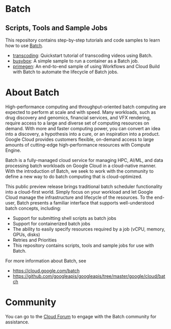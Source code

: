 # Batch

## Scripts, Tools and Sample Jobs

This repository contains step-by-step tutorials and code samples to learn how to use [Batch](https://cloud.google.com/batch).

- [transcoding](transcoding): Quickstart tutorial of transcoding videos using Batch.
- [busybox](busybox): A simple sample to run a container as a Batch job.
- [primegen](primegen): An end-to-end sample of using Workflows and Cloud Build with Batch to automate the lifecycle of Batch jobs.

# About Batch

High-performance computing and throughput-oriented batch computing are expected to perform at scale and with speed. Many workloads, such as drug discovery and genomics, financial services, and VFX rendering, require access to a large and diverse set of computing resources on demand. With more and faster computing power, you can convert an idea into a discovery, a hypothesis into a cure, or an inspiration into a product. Google Cloud provides customers flexible, on-demand access to large amounts of cutting-edge high-performance resources with Compute Engine.

Batch is a fully-managed cloud service for managing HPC, AI/ML, and data processing batch workloads on Google Cloud in a cloud-native manner. With the introduction of Batch, we seek to work with the community to define a new way to do batch computing that is cloud-optimized.

This public preview release brings traditional batch scheduler functionality into a cloud-first world. Simply focus on your workload and let Google Cloud manage the infrastructure and lifecycle of the resources. To the end-user, Batch presents a familiar interface that supports well-understood batch concepts, including:

- Support for submitting shell scripts as batch jobs
- Support for containerized batch jobs
- The ability to easily specify resources required by a job (vCPU, memory, GPUs, disks)
- Retries and Priorities
- This repository contains scripts, tools and sample jobs for use with Batch.

For more information about Batch, see

- https://cloud.google.com/batch
- https://github.com/googleapis/googleapis/tree/master/google/cloud/batch

# Community

You can go to the [Cloud Forum](https://www.googlecloudcommunity.com/gc/Infrastructure-Compute-Storage/bd-p/cloud-infrastructure) to engage with the Batch community for assistance.
